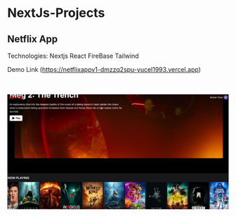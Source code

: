# NextJs-Projects



## Netflix App
Technologies: Nextjs React FireBase Tailwind

Demo Link  (https://netflixappv1-dmzzq2spu-yucel1993.vercel.app)

<br/>

<br/>

<img src="./Netflixapp/netflix.png"/>

